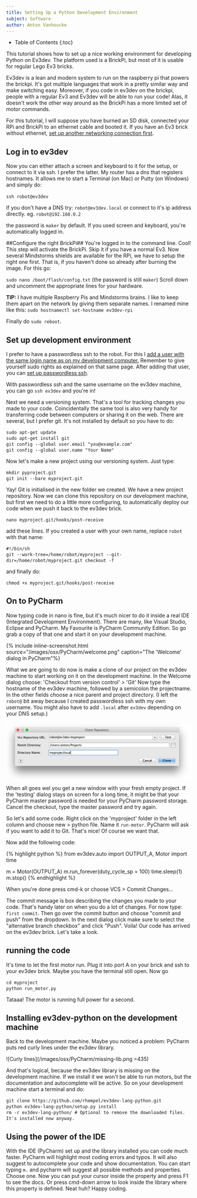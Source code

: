 ```yaml
---
title: Setting Up a Python Development Environment
subject: Software
author: Anton Vanhoucke
---
```


* Table of Contents
{:toc}

This tutorial shows how to set up a nice working environment for developing Python on Ev3dev. The platform used is a BrickPi, but most of it is usable for regular Lego Ev3 bricks.

Ev3dev is a lean and modern system to run on the raspberry pi that powers the brickpi. It's got multiple languages that work in a pretty similar way and make switching easy. Moreover, if you code in ev3dev on the brickpi, people with a regular Ev3 and Ev3dev will be able to run your code! Alas, it doesn't work the other way around as the BrickPi has a more limited set of motor commands.

For this tutorial, I will suppose you have burned an SD disk, connected your RPi and BrickPi to an ethernet cable and booted it. If you have an Ev3 brick without ethernet, [set up another networking connection first](connecting-to-the-internet-via-usb).

## Log in to ev3dev ##
Now you can either attach a screen and keyboard to it for the setup, or connect to it via ssh. I prefer the latter. My router has a dns that registers hostnames. It allows me to start a Terminal (on Mac) or Putty (on Windows) and simply do:

`ssh robot@ev3dev`

If you don't have a DNS try: `robot@ev3dev.local` or connect to it's ip address directly. eg. `robot@192.168.0.2`

the password is `maker` by default. If you used screen and keyboard, you're automatically logged in.

##Configure the right BrickPi##
You're logged in to the command line. Cool! This step will activate the BrickPi. Skip it if you have a normal Ev3. Now several Mindstorms shields are available for the RPi, we have to setup the right one first. That is, if you haven't done so already after burning the image. For this go:

`sudo nano /boot/flash/config.txt` (the password is still `maker`)
Scroll down and uncomment the appropriate lines for your hardware.

**TIP:** I have multiple Raspberry Pis and Mindstorms brains. I like to keep them apart on the network by giving them separate names. I renamed mine like this: `sudo hostnamectl set-hostname ev3dev-rpi`

Finally do `sudo reboot`.

## Set up development environment ##
I prefer to have a passwordless ssh to the robot. For this I [add a user with the same login name as on my development computer.](https://www.raspberrypi.org/documentation/linux/usage/users.md) Remember to give yourself sudo rights as explained on that same page.
After adding that user, you can [set up passwordless ssh](https://www.raspberrypi.org/documentation/remote-access/ssh/passwordless.md).

With passwordless ssh and the same username on the ev3dev machine, you can go `ssh ev3dev` and you're in!

Next we need a versioning system. That's a tool for tracking changes you made to your code. Coincidentally the same tool is also very handy for transferring code between computers or sharing it on the web. There are several, but I prefer git. It's not installed by default so you have to do:

    sudo apt-get update
    sudo apt-get install git
    git config --global user.email "you@example.com"
    git config --global user.name "Your Name"

Now let's make a new project using our versioning system. Just type:

    mkdir pyproject.git
    git init --bare myproject.git

Yay! Git is initialised in the new folder we created. We have a new project repository. Now we can clone this repository on our development machine, but first we need to do a little more configuring, to automatically deploy our code when we push it back to the ev3dev brick.

    nano myproject.git/hooks/post-receive

add these lines. If you created a user with your own name, replace `robot` with that name:

    #!/bin/sh
    git --work-tree=/home/robot/myproject --git-dir=/home/robot/myproject.git checkout -f
    

and finally do:

    chmod +x myproject.git/hooks/post-receive

## On to PyCharm ##

Now typing code in nano is fine, but it's much nicer to do it inside a real IDE (Integrated Development Environment). There are many, like Visual Studio, Eclipse and PyCharm. My Favourite is PyCharm Community Edition. So go grab a copy of that one and start it on your development machine.

{% include inline-screenshot.html source="/images/osx/PyCharm/welcome.png" caption="The 'Welcome' dialog in PyCharm"%}

What we are going to do now is make a clone of our project on the ev3dev machine to start working on it on the development machine.
In the Welcome dialog choose: 'Checkout from version control' > 'Git'
Now type the hostname of the ev3dev machine, followed by a semicolon the projectname. In the other fields choose a nice parent and project directory. (I left the `robot@` bit away because I created passwordless ssh with my own username. You might also have to add `.local` after `ev3dev` depending on your DNS setup.)

![Checkout dialog](../../images/osx/PyCharm/clone-repo.png)

When all goes wel you get a new window with your fresh empty project. If the 'testing' dialog stays on screen for a long time, it might be that your PyCharm master password is needed for your PyCharm password storage. Cancel the checkout, type the master password and try again.

So let's add some code. Right click on the 'myproject' folder in the left column and choose new > python file. Name it `run-motor`. PyCharm will ask if you want to add it to Git. That's nice! Of course we want that.

Now add the following code:

{% highlight python %}
from ev3dev.auto import OUTPUT_A, Motor 
import time

m = Motor(OUTPUT_A)
m.run_forever(duty_cycle_sp = 100)
time.sleep(1)
m.stop()
{% endhighlight %}

When you're done press cmd-k or choose VCS > Commit Changes...

The commit message is box describing the changes you made to your code. That's handy later on when you do a lot of changes. For now type: `first commit`. Then go over the commit button and choose "commit and push" from the dropdown. In the next dialog click make sure to select the "alternative branch checkbox" and click "Push". Voila! Our code has arrived on the ev3dev brick. Let's take a look.

## running the code ##

It's time to let the first motor run. Plug it into port A on your brick and ssh to your ev3dev brick. Maybe you have the terminal still open. 
Now go

    cd myproject
    python run_motor.py

Tataaa! The motor is running full power for a second.

## Installing ev3dev-python on the development machine ##
Back to the development machine. Maybe you noticed a problem: PyCharm puts red curly lines under the ev3dev library. 

![Curly lines](/images/osx/PyCharm/missing-lib.png =435)

And that's logical, because the ev3dev library is missing on the development machine. If we install it we won't be able to run motors, but the documentation and autocomplete will be active. So on your development machine start a terminal and do:

    git clone https://github.com/rhempel/ev3dev-lang-python.git
    python ev3dev-lang-python/setup.py install
    rm -r ev3dev-lang-python/ # Optional to remove the downloaded files. It's installed now anyway.


## Using the power of the IDE ##

With the IDE (PyCharm) set up and the library installed you can code much faster. PyCharm will highlight most coding errors and typos. It will also suggest to autocomplete your code and show documentation. You can start typing `m.` and pycharm will suggest all possible methods and properties. Choose one. Now you can put your cursor inside the property and press F1 to see the docs. Or press cmd-down arrow to look inside the library where this property is defined. Neat huh? Happy coding.



